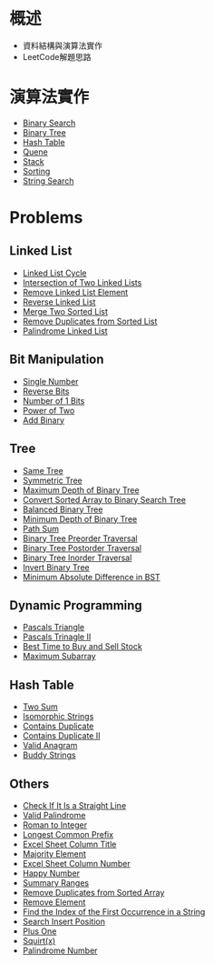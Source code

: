 # 概述

- 資料結構與演算法實作
- LeetCode解題思路

# 演算法實作

- [Binary Search](https://github.com/chrisycw03/Data-Structure-and-Algorithm/blob/master/Data%20Structure%20and%20Algorithm/BinarySearch.md)
- [Binary Tree](https://github.com/chrisycw03/Data-Structure-and-Algorithm/blob/master/Data%20Structure%20and%20Algorithm/BinaryTree.md)
- [Hash Table](https://github.com/chrisycw03/Data-Structure-and-Algorithm/blob/master/Data%20Structure%20and%20Algorithm/HashTable.md)
- [Quene](https://github.com/chrisycw03/Data-Structure-and-Algorithm/blob/master/Data%20Structure%20and%20Algorithm/Queue.md)
- [Stack](https://github.com/chrisycw03/Data-Structure-and-Algorithm/blob/master/Data%20Structure%20and%20Algorithm/Stack.md)
- [Sorting](https://github.com/chrisycw03/Data-Structure-and-Algorithm/blob/master/Data%20Structure%20and%20Algorithm/Sorting.md)
- [String Search](https://github.com/chrisycw03/Data-Structure-and-Algorithm/blob/master/Data%20Structure%20and%20Algorithm/StringSearch_BruteForce.md)

# Problems

## Linked List

- [Linked List Cycle](https://github.com/chrisycw03/Data-Structure-and-Algorithm/blob/master/Problems/141(Linked_List)_Linked_List_Cycle.md)
- [Intersection of Two Linked Lists](https://github.com/chrisycw03/Data-Structure-and-Algorithm/blob/master/Problems/160(Linked_List)_Intersection_of_Two_Linked_Lists.md)
- [Remove Linked List Element](https://github.com/chrisycw03/Data-Structure-and-Algorithm/blob/master/Problems/203(Linked_List)_Remove_Linked_List_Elements.md)
- [Reverse Linked List](https://github.com/chrisycw03/Data-Structure-and-Algorithm/blob/master/Problems/206(Linked_List)_Reverse_Linked_List.md)
- [Merge Two Sorted List](https://github.com/chrisycw03/Data-Structure-and-Algorithm/blob/master/Problems/21(Linked_List)_Merge_Two_Sorted_Lists.md)
- [Remove Duplicates from Sorted List](https://github.com/chrisycw03/Data-Structure-and-Algorithm/blob/master/Problems/83(Linked_List)_Remove_Duplicates_from_Sorted_List.md)
- [Palindrome Linked List](https://github.com/chrisycw03/Data-Structure-and-Algorithm/blob/master/Problems/234(Linked_List)Palindrome_Linked_List.md)

## Bit Manipulation

- [Single Number](https://github.com/chrisycw03/Data-Structure-and-Algorithm/blob/master/Problems/136(Bit_Manipulation)_Single_Number.md)
- [Reverse Bits](https://github.com/chrisycw03/Data-Structure-and-Algorithm/blob/master/Problems/190(Bit_Manipulation)_Reverse_Bits.md)
- [Number of 1 Bits](https://github.com/chrisycw03/Data-Structure-and-Algorithm/blob/master/Problems/191(Bit_Manipulation)_Number_of_1_Bits.md)
- [Power of Two](https://github.com/chrisycw03/Data-Structure-and-Algorithm/blob/master/Problems/231(Bit_Manipulation)_Power_of_Two.md)
- [Add Binary](https://github.com/chrisycw03/Data-Structure-and-Algorithm/blob/master/Problems/67(Bit_Manipulation)_Add_Binary.md)

## Tree

- [Same Tree](https://github.com/chrisycw03/Data-Structure-and-Algorithm/blob/master/Problems/100(Tree)_Same_Tree.md)
- [Symmetric Tree](https://github.com/chrisycw03/Data-Structure-and-Algorithm/blob/master/Problems/101(Tree)_Symmetric_Tree.md)
- [Maximum Depth of Binary Tree](https://github.com/chrisycw03/Data-Structure-and-Algorithm/blob/master/Problems/104(Tree)_Maximum_Depth_of_Binary_Tree.md)
- [Convert Sorted Array to Binary Search Tree](https://github.com/chrisycw03/Data-Structure-and-Algorithm/blob/master/Problems/108(Tree)_Convert_Sorted_Array_to_Binary_Search_Tree.md)
- [Balanced Binary Tree](https://github.com/chrisycw03/Data-Structure-and-Algorithm/blob/master/Problems/110(Tree)_Balanced_Binary_Tree.md)
- [Minimum Depth of Binary Tree](https://github.com/chrisycw03/Data-Structure-and-Algorithm/edit/master/Problems/111(Tree)_Minimum_Depth_of_Binary_Tree.md)
- [Path Sum](https://github.com/chrisycw03/Data-Structure-and-Algorithm/blob/master/Problems/112(Tree)_Path_Sum.md)
- [Binary Tree Preorder Traversal](https://github.com/chrisycw03/Data-Structure-and-Algorithm/blob/master/Problems/144(Tree)_Binary_Tree_Preorder_Traversal.md)
- [Binary Tree Postorder Traversal](https://github.com/chrisycw03/Data-Structure-and-Algorithm/blob/master/Problems/145(Tree)_Binary_Tree_Postorder_Traversal.md)
- [Binary Tree Inorder Traversal](https://github.com/chrisycw03/Data-Structure-and-Algorithm/blob/master/Problems/94(Tree)_Binary_Tree_Inorder_Traversal.md)
- [Invert Binary Tree](https://github.com/chrisycw03/Data-Structure-and-Algorithm/blob/master/Problems/226(Tree)_Invert_Binary_Tree.md)
- [Minimum Absolute Difference in BST](https://github.com/chrisycw03/Data-Structure-and-Algorithm/blob/master/Problems/530(Tree)_Minimum_Absolute_Differnece_in_BST.md)

## Dynamic Programming

- [Pascals Triangle](https://github.com/chrisycw03/Data-Structure-and-Algorithm/edit/master/Problems/118(DP)_Pascals_Triangle.md)
- [Pascals Trinagle II](https://github.com/chrisycw03/Data-Structure-and-Algorithm/blob/master/Problems/119(DP)_Pascals_Triangle_II.md)
- [Best Time to Buy and Sell Stock](https://github.com/chrisycw03/Data-Structure-and-Algorithm/blob/master/Problems/121(DP)_Best_Time_to_Buy_and_Sell_Stock.md)
- [Maximum Subarray](https://github.com/chrisycw03/Data-Structure-and-Algorithm/blob/master/Problems/53(DP)_Maximun_Subarray.md)

## Hash Table

- [Two Sum](https://github.com/chrisycw03/Data-Structure-and-Algorithm/blob/master/Problems/1(Hash_Table)_Two_Sum.md)
- [Isomorphic Strings](https://github.com/chrisycw03/Data-Structure-and-Algorithm/edit/master/Problems/205(Hash_Table)_Isomorphic_Strings.md)
- [Contains Duplicate](https://github.com/chrisycw03/Data-Structure-and-Algorithm/blob/master/Problems/217(Hash_Table)_Contains_Duplicate.md)
- [Contains Duplicate II](https://github.com/chrisycw03/Data-Structure-and-Algorithm/blob/master/Problems/219(Hash_Table)_Contains_Duplicate_II.md)
- [Valid Anagram](https://github.com/chrisycw03/Data-Structure-and-Algorithm/blob/master/Problems/242(Hash_Table)_Valid%20Anagram.md)
- [Buddy Strings](https://github.com/chrisycw03/Data-Structure-and-Algorithm/blob/master/Problems/859(Hash_Table)_Buddy_Strings.md)

## Others

- [Check If It Is a Straight Line](https://github.com/chrisycw03/Data-Structure-and-Algorithm/blob/master/Problems/1232_Check_If_It_Is_a_Straight_Line.md)
- [Valid Palindrome](https://github.com/chrisycw03/Data-Structure-and-Algorithm/blob/master/Problems/125_Valid_Palindrome.md)
- [Roman to Integer](https://github.com/chrisycw03/Data-Structure-and-Algorithm/blob/master/Problems/13_Roman_to_Integer.md)
- [Longest Common Prefix](https://github.com/chrisycw03/Data-Structure-and-Algorithm/blob/master/Problems/14_Longest_Common_Prefix.md)
- [Excel Sheet Column Title](https://github.com/chrisycw03/Data-Structure-and-Algorithm/blob/master/Problems/168_Excel_Sheet_Column_Title.md)
- [Majority Element](https://github.com/chrisycw03/Data-Structure-and-Algorithm/blob/master/Problems/169_Majority_Element.md)
- [Excel Sheet Column Number](https://github.com/chrisycw03/Data-Structure-and-Algorithm/blob/master/Problems/171_Excel_Sheet_Column_Number.md)
- [Happy Number](https://github.com/chrisycw03/Data-Structure-and-Algorithm/blob/master/Problems/202_Happy_Number.md)
- [Summary Ranges](https://github.com/chrisycw03/Data-Structure-and-Algorithm/blob/master/Problems/228_Summary_Ranges.md)
- [Remove Duplicates from Sorted Array](https://github.com/chrisycw03/Data-Structure-and-Algorithm/blob/master/Problems/26_Remove_Duplicates_from_Sorted_Array.md)
- [Remove Element](https://github.com/chrisycw03/Data-Structure-and-Algorithm/blob/master/Problems/27_Remove_Element.md)
- [Find the Index of the First Occurrence in a String](https://github.com/chrisycw03/Data-Structure-and-Algorithm/blob/master/Problems/28_Find_the_Index_of_the_First_Occurrence_in_a_String.md)
- [Search Insert Position](https://github.com/chrisycw03/Data-Structure-and-Algorithm/blob/master/Problems/35(Binary_Search)_Search_Insert_Positioin.md)
- [Plus One](https://github.com/chrisycw03/Data-Structure-and-Algorithm/blob/master/Problems/66_Plus_One.md)
- [Squirt(x)](https://github.com/chrisycw03/Data-Structure-and-Algorithm/blob/master/Problems/69_Sqirt(x).md)
- [Palindrome Number](https://github.com/chrisycw03/Data-Structure-and-Algorithm/blob/master/Problems/9_Palindrome_Number.md)
